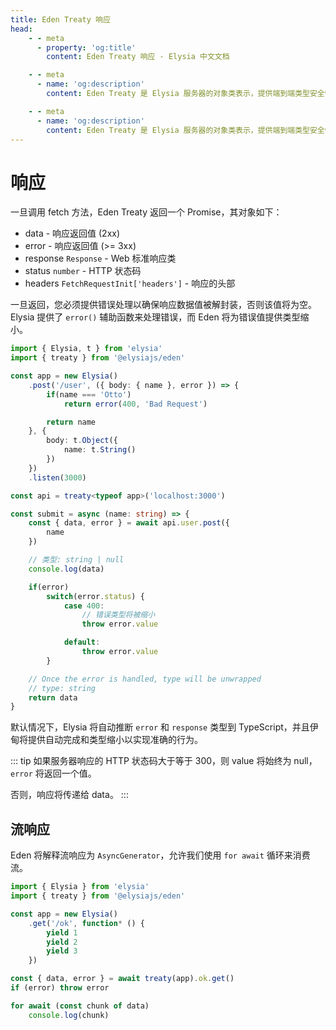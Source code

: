 ```yaml
---
title: Eden Treaty 响应
head:
    - - meta
      - property: 'og:title'
        content: Eden Treaty 响应 - Elysia 中文文档

    - - meta
      - name: 'og:description'
        content: Eden Treaty 是 Elysia 服务器的对象类表示，提供端到端类型安全性，以及显著改善的开发者体验。使用伊甸，我们可以完全类型安全地从 Elysia 服务器获取 API，无需代码生成。

    - - meta
      - name: 'og:description'
        content: Eden Treaty 是 Elysia 服务器的对象类表示，提供端到端类型安全性，以及显著改善的开发者体验。使用伊甸，我们可以完全类型安全地从 Elysia 服务器获取 API，无需代码生成。
---
```


# 响应
一旦调用 fetch 方法，Eden Treaty 返回一个 Promise，其对象如下：
- data - 响应返回值 (2xx)
- error - 响应返回值 (>= 3xx)
- response `Response` - Web 标准响应类
- status `number` - HTTP 状态码
- headers `FetchRequestInit['headers']` - 响应的头部

一旦返回，您必须提供错误处理以确保响应数据值被解封装，否则该值将为空。Elysia 提供了 `error()` 辅助函数来处理错误，而 Eden 将为错误值提供类型缩小。

```typescript twoslash
import { Elysia, t } from 'elysia'
import { treaty } from '@elysiajs/eden'

const app = new Elysia()
    .post('/user', ({ body: { name }, error }) => {
        if(name === 'Otto')
            return error(400, 'Bad Request')

        return name
    }, {
        body: t.Object({
            name: t.String()
        })
    })
    .listen(3000)

const api = treaty<typeof app>('localhost:3000')

const submit = async (name: string) => {
    const { data, error } = await api.user.post({
        name
    })

    // 类型: string | null
    console.log(data)

    if(error)
        switch(error.status) {
            case 400:
                // 错误类型将被缩小
                throw error.value

            default:
                throw error.value
        }

    // Once the error is handled, type will be unwrapped
    // type: string
    return data
}
```

默认情况下，Elysia 将自动推断 `error` 和 `response` 类型到 TypeScript，并且伊甸将提供自动完成和类型缩小以实现准确的行为。

::: tip
如果服务器响应的 HTTP 状态码大于等于 300，则 value 将始终为 null，`error` 将返回一个值。

否则，响应将传递给 data。
:::

## 流响应
Eden 将解释流响应为 `AsyncGenerator`，允许我们使用 `for await` 循环来消费流。


```typescript twoslash
import { Elysia } from 'elysia'
import { treaty } from '@elysiajs/eden'

const app = new Elysia()
	.get('/ok', function* () {
		yield 1
		yield 2
		yield 3
	})

const { data, error } = await treaty(app).ok.get()
if (error) throw error

for await (const chunk of data)
	console.log(chunk)
```
